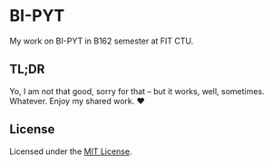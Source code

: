 # BI-PYT

My work on BI-PYT in B162 semester at FIT CTU.

## TL;DR

Yo, I am not that good, sorry for that – but it works, well, sometimes. Whatever. Enjoy my shared work. :heart:

## License

Licensed under the [MIT License](LICENSE).
